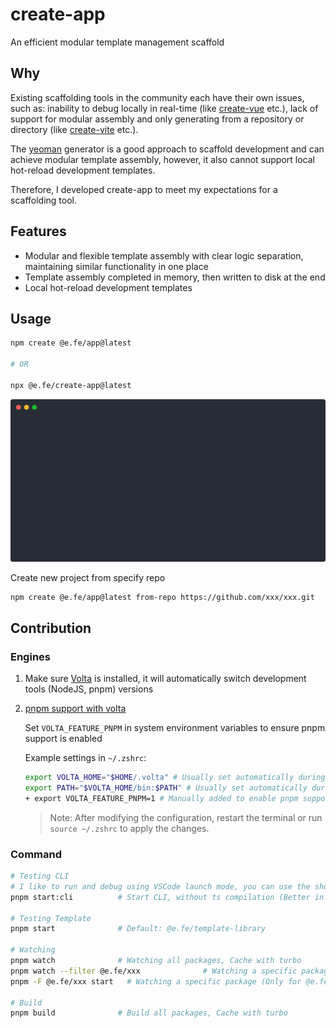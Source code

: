 # create-app

An efficient modular template management scaffold

## Why

Existing scaffolding tools in the community each have their own issues, such as: inability to debug locally in real-time (like [create-vue](https://github.com/vuejs/create-vue) etc.), lack of support for modular assembly and only generating from a repository or directory (like [create-vite](https://github.com/vitejs/vite/tree/main/packages/create-vite) etc.).

The [yeoman](https://yeoman.io/) generator is a good approach to scaffold development and can achieve modular template assembly, however, it also cannot support local hot-reload development templates.

Therefore, I developed create-app to meet my expectations for a scaffolding tool.

## Features

- Modular and flexible template assembly with clear logic separation, maintaining similar functionality in one place
- Template assembly completed in memory, then written to disk at the end
- Local hot-reload development templates

## Usage

```zsh
npm create @e.fe/app@latest

# OR

npx @e.fe/create-app@latest
```

![Usage](./usage.svg)

Create new project from specify repo

```zsh
npm create @e.fe/app@latest from-repo https://github.com/xxx/xxx.git
```

## Contribution

### Engines

1. Make sure [Volta](https://volta.sh/) is installed, it will automatically switch development tools (NodeJS, pnpm) versions

2. [pnpm support with volta](https://docs.volta.sh/advanced/pnpm)

   Set `VOLTA_FEATURE_PNPM` in system environment variables to ensure pnpm support is enabled

   Example settings in `~/.zshrc`:

   ```zsh
   export VOLTA_HOME="$HOME/.volta" # Usually set automatically during Volta installation
   export PATH="$VOLTA_HOME/bin:$PATH" # Usually set automatically during Volta installation
   + export VOLTA_FEATURE_PNPM=1 # Manually added to enable pnpm support
   ```

   > Note: After modifying the configuration, restart the terminal or run `source ~/.zshrc` to apply the changes.

### Command

```zsh
# Testing CLI
# I like to run and debug using VSCode launch mode, you can use the shortcut F5 to start quickly.
pnpm start:cli          # Start CLI, without ts compilation (Better in VSCode JavaScript Debug Terminal)

# Testing Template
pnpm start              # Default: @e.fe/template-library

# Watching
pnpm watch              # Watching all packages, Cache with turbo
pnpm watch --filter @e.fe/xxx              # Watching a specific package and its dependencies (by turbo)
pnpm -F @e.fe/xxx start   # Watching a specific package (Only for @e.fe/xxx)

# Build
pnpm build              # Build all packages, Cache with turbo
```
